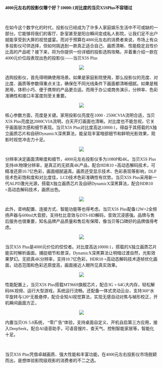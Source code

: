 <p>
    <strong><span style="font-family: 微软雅黑; font-size: 10.5pt;">4000元左右的投影仪哪个好？</span></strong><strong><span style="font-family: 微软雅黑; font-size: 10.5pt;">10000:1对比度的</span></strong><strong><span style="font-family: 微软雅黑; font-size: 10.5pt;"><span style="font-family:微软雅黑">当贝</span><span style="font-family:微软雅黑">X5SPlus不容错过</span></span></strong><strong><br/></strong>
</p>
<p class="aiActive">
    <br/>
</p>
<p>
    <span style="mso-spacerun:&quot;yes&quot;;font-family:微软雅黑;font-size:10.5000pt;
mso-font-kerning:1.0000pt;"><span style="font-family:微软雅黑">在如今这个数字化的时代，投影仪已经成为了许多人家庭娱乐生活中不可或缺的一部分。它能够将我们的客厅、卧室甚至是阳台瞬间变成私人影院，让我们足不出户就能享受到大屏的视觉盛宴。而对于预算在</span><span style="font-family:微软雅黑">4000元左右的消费者来说，市场上有众多投影仪可供选择，但如何挑选到一款真正适合自己、画质清晰、性能稳定且性价比高的产品呢？接下来，将为你提供一份详细的投影选购攻略，并着重介绍一款在4000元价位段表现出色的投影仪——当贝X5S Plus</span></span><br/>
</p>
<p style="text-align: center;">
    <img src="https://img.96weixin.com/ueditor/20250618/1750236395563501.png"/>
</p>
<p>
    <span style="mso-spacerun:&quot;yes&quot;;font-family:微软雅黑;font-size:10.5000pt;
mso-font-kerning:1.0000pt;">选购投影仪，首先得明确使用场景。如果是家庭影院使用，那么投影仪的亮度、对比度、画质等参数得重点关注，确保在不同光线条件下画面都清晰细腻。如果是租房用，体积小巧、便于携带的产品更合适。而用于办公或商务演示，分辨率、色彩准确性和接口丰富度则至关重要。</span><br/>
</p>
<p style="text-align: center;">
    <img src="https://img.96weixin.com/ueditor/20250618/1750236401561508.png"/>
</p>
<p>
    <span style="mso-spacerun:&quot;yes&quot;;font-family:微软雅黑;font-size:10.5000pt;
mso-font-kerning:1.0000pt;"><span style="font-family:微软雅黑">核心参数方面，亮度是关键。家用投影仪亮度在</span><span style="font-family:微软雅黑">1000 - 2500CVIA流明合适，当贝X5S Plus亮度达2000CVIA流明，白天开灯画面也清晰。对比度也不能忽视，它关乎画面层次感和细节表现。当贝X5S Plus对比度高达10000:1，得益于其搭载的X独立画质芯片和自研DynamicX深黑算法，能呈现丰富暗部细节和鲜明光影效果，观影时视觉冲击力十足。</span></span><br/>
</p>
<p style="text-align: center;">
    <img src="https://img.96weixin.com/ueditor/20250618/1750236405850478.png"/>
</p>
<p>
    <span style="mso-spacerun:&quot;yes&quot;;font-family:微软雅黑;font-size:10.5000pt;
mso-font-kerning:1.0000pt;"><span style="font-family:微软雅黑">分辨率决定画面清晰度和细节，</span><span style="font-family:微软雅黑">4000元左右投影仪多为1080P和4K。当贝X5S Plus支持4K物理分辨率，是真正的无损真4K产品，配合HDR10 +高动态解码技术，可精准还原10.7亿色彩，画面细腻逼真。画质还受显示技术、色彩表现等影响，DLP技术色彩饱和度和对比度佳，LCD技术色彩准确性有优势。当贝X5S Plus采用新一代ALPD激光光源，搭载X独立画质芯片及自研DynamicX深黑算法，配合HDR10 +高动态解码技术，画质出色。</span></span><br/>
</p>
<p style="text-align: center;">
    <img src="https://img.96weixin.com/ueditor/20250618/1750236410496728.png"/>
</p>
<p>
    <span style="mso-spacerun:&quot;yes&quot;;font-family:微软雅黑;font-size:10.5000pt;
mso-font-kerning:1.0000pt;"><span style="font-family:微软雅黑">此外，音响配置、连接方式、智能功能等也得考虑。当贝</span><span style="font-family:微软雅黑">X5S Plus配备12W×2全频扬声器与600ml大音腔，支持杜比音效与DTS-HD解码，音效沉浸感强。品牌与售后服务也很重要，知名品牌产品质量和售后有保障，像当贝等口碑好的品牌值得考虑。</span></span><br/>
</p>
<p style="text-align: center;">
    <img src="https://img.96weixin.com/ueditor/20250618/1750236414467520.png"/>
</p>
<p>
    <span style="mso-spacerun:&quot;yes&quot;;font-family:微软雅黑;font-size:10.5000pt;
mso-font-kerning:1.0000pt;"><span style="font-family:微软雅黑">当贝</span><span style="font-family:微软雅黑">X5S Plus是4000元价位的佼佼者。对比度高达10000:1，搭载的X独立画质芯片能实时解析画面，捕捉细节和景深，DynamicX深黑算法让明暗过渡自然，光影效果梦幻。无损真4K分辨率，支持10.7亿色彩，HDR10 +高动态解码技术逐帧优化画面，动态范围和色彩还原度高，画面接近人眼所见真实效果。</span></span><br/>
</p>
<p style="text-align: center;">
    <img src="https://img.96weixin.com/ueditor/20250618/1750236418818107.png"/>
</p>
<p>
    <span style="mso-spacerun:&quot;yes&quot;;font-family:微软雅黑;font-size:10.5000pt;
mso-font-kerning:1.0000pt;"><span style="font-family:微软雅黑">性能配置上，当贝</span><span style="font-family:微软雅黑">X5S Plus搭载MT9669旗舰芯片，配合3G + 64G大内存，轻松解码8K视频、运行大型游戏，系统运行流畅。还配备一体式灵动云台，支持360°水平旋转与120°无极悬停，配合全知AI视觉算法，实现无感自动对焦与梯形校正，开机瞬间画面方正，</span></span><br/>
</p>
<p style="text-align: center;">
    <img src="https://img.96weixin.com/ueditor/20250618/1750236422539513.png"/>
</p>
<p>
    <span style="mso-spacerun:&quot;yes&quot;;font-family:微软雅黑;font-size:10.5000pt;
mso-font-kerning:1.0000pt;"><span style="font-family:微软雅黑">内置当贝</span><span style="font-family:微软雅黑">OS 5.0系统， “零广告”体验，支持桌面自定义、开机自启第三方应用，接入DeepSeek，配合AI语音助手，可语音搜片、查天气、控制智能家居等，智能化十足。</span></span><br/>
</p>
<p>
    <br/>
</p>
<p>
    <span style="mso-spacerun:&quot;yes&quot;;font-family:微软雅黑;font-size:10.5000pt;
mso-font-kerning:1.0000pt;"><span style="font-family:微软雅黑">当贝</span><span style="font-family:微软雅黑">X5S Plus凭借卓越画质、强大性能和丰富功能，在4000元左右投影仪市场脱颖而出，是想体验影院级观影的消费者的不二之选。</span></span><br/>
</p>
<section class="_editor">
    <p>
        <br/>
    </p>
</section>
